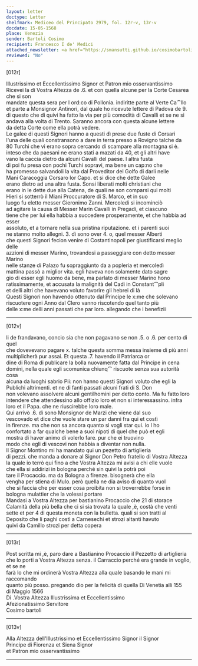 ```yaml
---
layout: letter
doctype: Letter
shelfmark: Mediceo del Principato 2979, fol. 12r-v, 13r-v
docdate: 15-05-1568
place: Venezia
sender: Bartoli Cosimo
recipient: Francesco I de' Medici
attached_newsletter: <a href="https://smansutti.github.io/cosimobartoli/texts/3080_080/">3080_080</a>
reviewed: "No"
---
```


[012r]  
  
  
Illustrissimo et Eccellentissimo Signor et Patron mio osservantissimo  
Ricevei la di Vostra Altezza de .6. et con quella alcune per la Corte Cesarea che si son  
mandate questa sera per l ord:co di Pollonia. indiritte parte al Verte Ca⁀llo  
et parte a Monsignor Antinori, dal quale ho ricevute lettere di Padova de 9.  
di questo che di quivi ha fatto la via per più comodità di Cavalli et se ne si  
andava alla volta di Trento. Saranno ancora con questa alcune lettere  
da detta Corte come ella potrà vedere.  
Le galee di questi Signori hanno a questi dì prese due fuste di Corsari  
l'una delle quali constransono a dare in terra presso a Rovigno talche da  
80 Turchi che vi erano sopra cercando di scampare alla montagna si è.  
inteso che da paesani ne erano stati a mazati da 40, et gli altri have  
vano la caccia dietro da alcuni Cavalli del paese. l altra fusta  
di poi fu presa con pochi Turchi sopravi, ma bene un cap:no che  
ha promesso salvandoli la vita dal Proveditor del Golfo di darli nelle  
Mani Caracoggia Corsaro lor Capo. et si dice che dette Galee  
erano dietro ad una altra fusta. Sonsi liberati molti christiani che  
erano in le dette due alla Catena, de quali ne son comparsi qui molti  
Hieri si sotterrò il Miani Proccuratore di S. Marco, et in suo  
luogo fu eletto messer Gieronimo Zanni. Mercoledi si incominciò  
ad agitare la causa di Messer Marin Cavalli in Pregadi, et ciascuno  
tiene che per lui ella habbia a succedere prosperamente, et che habbia ad esser  
assoluto, et a tornare nella sua pristina riputazione. et i parenti suoi  
ne stanno molto allegni. 3. dì sono over 4. o, quel messer Alberti  
che questi Signori fecion venire di Costantinopoli per giustificarsi meglio delle  
azzioni di messer Marino, trovandosi a passeggiare con detto messer Marino  
nelle stanze di Palazo fu sopraggiunto da a popleria et mercoledì  
mattina passò a miglior vita. egli haveva non solamente dato sagre  
gio di esser egli huomo da bene, ma parlato di messer Marino hono  
ratissimamente, et accusata la malignità del Cadi in Constant⁀pli  
et delli altri che havevano voluto favorire gli hebrei di là  
Questi Signori non havendo ottenuto dal Principe le x:me che solevano  
riscuotere ogni Anno dal Clero vanno riscotendo quel tanto più  
delle x:me delli anni passati che par loro. allegando che i benefizii  
  
---  

[012v]  
  
  
li de frandavano, concio sia che non pagavano se non .5. o .6. per cento di quel  
che dovevevano pagare x. talche questa somma messa insieme di più anni  
multiplicherà pur assai. Et questa .7. havendo il Patriarca or  
dine di Roma di publicare la bolla nuovamente fatta dal Principe in cena  
domini, nella quale egli scomunica chiunq⁀ riscuote senza sua autorità cosa  
alcuna da luoghi sabrio Pii: non hanno questi Signori voluto che egli la  
Publichi altrimenti. et ne di fanti passati alcuni frati di S. Don  
non volevano assolvere alcuni gentilhomini per detto conto. Ma fu fatto loro  
intendere che attendessino allo offizio loro et non si interessassino. infra  
loro et il Papa. che ne riuscirebbe loro male.  
Qui arrivò .6. dì sono Monsignor de Marzi che viene dal suo  
vescovado et dice che vuole stare un par danni fra qui et costì  
in firenze. ma che non sa ancora quanto si vogli star qui. io l ho  
confortato a far qualche bene a suoi nipoti di quel che può et egli  
mostra di haver animo di volerlo fare. pur che ei truovino  
modo che egli di vescovi non habbia a diventar non nulla.  
Il Signor Montino mi ha mandato qui un pezetto di artiglieria  
di pezzi. che manda a donare al Signor Don Petro fratello di Vostra Altezza  
la quale io terrò qui fino a che Vostra Altezza mi avisi a chi elle vuole  
che ella si addirizi in bologna perché sin quivi la potrà poi  
tare il Procaccio. ma da Bologna a firenze. bisognerà che ella  
vengha per stiena di Mulo. però quella ne dia aviso di quanto vuol  
che si faccia che per esser cosa proibita non si troverrebbe forse in  
bologna mulattier che la volessi portare  
Mandasi a Vostra Altezza per bastianino Procaccio che 21 di storace  
Calamità della più bella che ci si sia trovata la quale ,è, costà che venti  
sette et per 4 di questa moneta con la bulletta. quali si son tratti al  
Deposito che li paghi costì a Carnesechi et strozi altanti havuto  
quivi da Camillo strozi per detta copera  
  
---  

[013r]  
  
  
Post scritta mi ,è, paro dare a Bastianino Procaccio il Pezzetto di artiglieria  
che lo porti a Vostra Altezza senza. il Carraccio perché era grande in voglio, et se ne  
farà lo che mi ordinerà Vostra Altezza alla quale basando le mani mi raccomando  
quanto più posso. pregando dio per la felicità di quella Di Venetia alli 155  
di Maggio 1566  
Di .Vostra Altezza Illustrissima et Eccellentissimo  
Afezionatissimo Servitore  
Cosimo bartoli  
  
---  

[013v]  
  
  
Alla Altezza dell'Illustrissimo et Eccellentissimo Signor il Signor  
Principe di Fiorenza et Siena Signor  
et Patron mio osservantissimo  
  
---  

